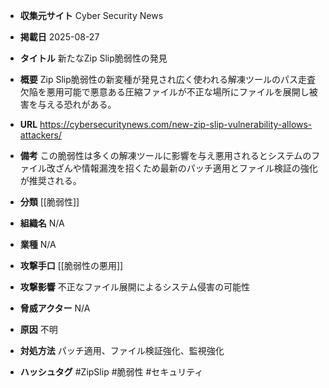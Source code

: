 - **収集元サイト**
Cyber Security News

- **掲載日**
2025-08-27

- **タイトル**
新たなZip Slip脆弱性の発見

- **概要**
Zip Slip脆弱性の新変種が発見され広く使われる解凍ツールのパス走査欠陥を悪用可能で悪意ある圧縮ファイルが不正な場所にファイルを展開し被害を与える恐れがある。

- **URL**
https://cybersecuritynews.com/new-zip-slip-vulnerability-allows-attackers/

- **備考**
この脆弱性は多くの解凍ツールに影響を与え悪用されるとシステムのファイル改ざんや情報漏洩を招くため最新のパッチ適用とファイル検証の強化が推奨される。

- **分類**
[[脆弱性]]

- **組織名**
N/A

- **業種**
N/A

- **攻撃手口**
[[脆弱性の悪用]]

- **攻撃影響**
不正なファイル展開によるシステム侵害の可能性

- **脅威アクター**
N/A

- **原因**
不明

- **対処方法**
パッチ適用、ファイル検証強化、監視強化

- **ハッシュタグ**
#ZipSlip #脆弱性 #セキュリティ
